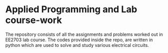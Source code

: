 # Applied Programming and Lab course-work 
The repository consists of all the assignments and problems worked out in EE2703 lab course. The codes provided inside the repo, are written in python which are used to solve and study various electrical circuits.
